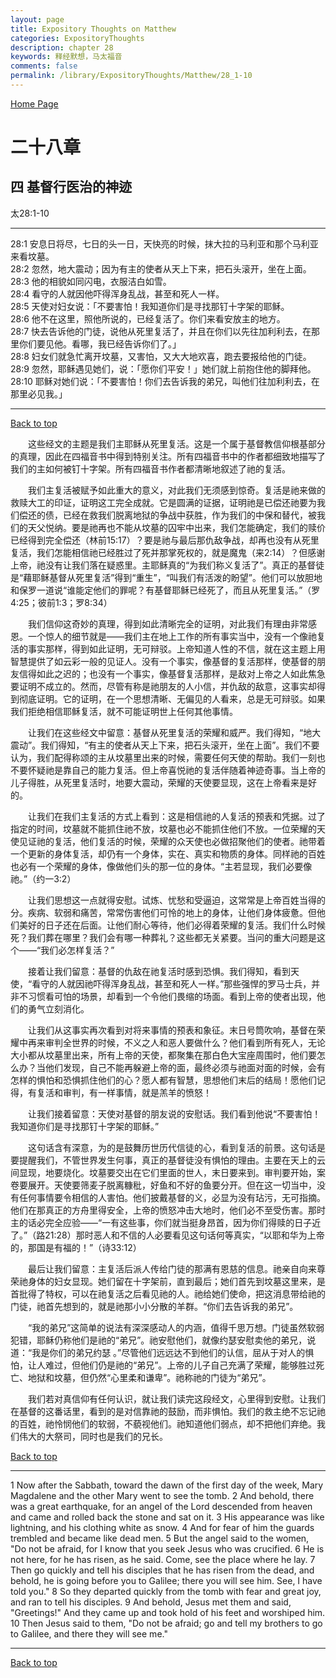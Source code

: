```yaml
---
layout: page
title: Expository Thoughts on Matthew
categories: ExpositoryThoughts
description: chapter 28
keywords: 释经默想，马太福音
comments: false
permalink: /library/ExpositoryThoughts/Matthew/28_1-10
---
```

[ Home Page ]({{site.baseurl}}/index) <br>

<a name="0"></a>
# 二十八章 

## 四 基督行医治的神迹

太28:1-10

***

28:1 安息日将尽，七日的头一日，天快亮的时候，抹大拉的马利亚和那个马利亚来看坟墓。<br>
28:2 忽然，地大震动；因为有主的使者从天上下来，把石头滚开，坐在上面。<br>
28:3 他的相貌如同闪电，衣服洁白如雪。<br>
28:4 看守的人就因他吓得浑身乱战，甚至和死人一样。<br>
28:5 天使对妇女说：「不要害怕！我知道你们是寻找那钉十字架的耶稣。<br>
28:6 他不在这里，照他所说的，已经复活了。你们来看安放主的地方。<br>
28:7 快去告诉他的门徒，说他从死里复活了，并且在你们以先往加利利去，在那里你们要见他。看哪，我已经告诉你们了。」<br>
28:8 妇女们就急忙离开坟墓，又害怕，又大大地欢喜，跑去要报给他的门徒。<br>
28:9 忽然，耶稣遇见她们，说：「愿你们平安！」她们就上前抱住他的脚拜他。<br>
28:10 耶稣对她们说：「不要害怕！你们去告诉我的弟兄，叫他们往加利利去，在那里必见我。」<br>

***

[Back to top](#0)

&emsp;&emsp;这些经文的主题是我们主耶稣从死里复活。这是一个属于基督教信仰根基部分的真理，因此在四福音书中得到特别关注。所有四福音书中的作者都细致地描写了我们的主如何被钉十字架。所有四福音书作者都清晰地叙述了祂的复活。

&emsp;&emsp;我们主复活被赋予如此重大的意义，对此我们无须感到惊奇。复活是祂来做的救赎大工的印证，证明这工完全成就。它是圆满的证据，证明祂是已偿还祂要为我们偿还的债，已经在救我们脱离地狱的争战中获胜，作为我们的中保和替代，被我们的天父悦纳。要是祂再也不能从坟墓的囚牢中出来，我们怎能确定，我们的赎价已经得到完全偿还（林前15:17）？要是祂与最后那仇敌争战，却再也没有从死里复活，我们怎能相信祂已经胜过了死并那掌死权的，就是魔鬼（来2:14）？但感谢上帝，祂没有让我们落在疑惑里。主耶稣真的“为我们称义复活了”。真正的基督徒是“藉耶稣基督从死里复活”得到“重生”，“叫我们有活泼的盼望”。他们可以放胆地和保罗一道说“谁能定他们的罪呢？有基督耶稣已经死了，而且从死里复活。”（罗4:25；彼前1:3；罗8:34）

&emsp;&emsp;我们信仰这奇妙的真理，得到如此清晰完全的证明，对此我们有理由非常感恩。一个惊人的细节就是——我们主在地上工作的所有事实当中，没有一个像祂复活的事实那样，得到如此证明，无可辩驳。上帝知道人性的不信，就在这主题上用智慧提供了如云彩一般的见证人。没有一个事实，像基督的复活那样，使基督的朋友信得如此之迟的；也没有一个事实，像基督复活那样，是敌对上帝之人如此焦急要证明不成立的。然而，尽管有称是祂朋友的人小信，并仇敌的敌意，这事实却得到彻底证明。它的证明，在一个思想清晰、无偏见的人看来，总是无可辩驳。如果我们拒绝相信耶稣复活，就不可能证明世上任何其他事情。

&emsp;&emsp;让我们在这些经文中留意：基督从死里复活的荣耀和威严。我们得知，“地大震动”。我们得知，“有主的使者从天上下来，把石头滚开，坐在上面”。我们不要认为，我们配得称颂的主从坟墓里出来的时候，需要任何天使的帮助。我们一刻也不要怀疑祂是靠自己的能力复活。但上帝喜悦祂的复活伴随着神迹奇事。当上帝的儿子得胜，从死里复活时，地要大震动，荣耀的天使要显现，这在上帝看来是好的。

&emsp;&emsp;让我们在我们主复活的方式上看到：这是相信祂的人复活的预表和凭据。过了指定的时间，坟墓就不能抓住祂不放，坟墓也必不能抓住他们不放。一位荣耀的天使见证祂的复活，他们复活的时候，荣耀的众天使也必做招聚他们的使者。祂带着一个更新的身体复活，却仍有一个身体，实在、真实和物质的身体。同样祂的百姓也必有一个荣耀的身体，像做他们头的那一位的身体。“主若显现，我们必要像祂。”（约一3:2）

&emsp;&emsp;让我们思想这一点就得安慰。试炼、忧愁和受逼迫，这常常是上帝百姓当得的分。疾病、软弱和痛苦，常常伤害他们可怜的地上的身体，让他们身体疲惫。但他们美好的日子还在后面。让他们耐心等待，他们必得着荣耀的复活。我们什么时候死？我们葬在哪里？我们会有哪一种葬礼？这些都无关紧要。当问的重大问题是这个——“我们必怎样复活？”

&emsp;&emsp;接着让我们留意：基督的仇敌在祂复活时感到恐惧。我们得知，看到天使，“看守的人就因祂吓得浑身乱战，甚至和死人一样。”那些强悍的罗马士兵，并非不习惯看可怕的场景，却看到一个令他们畏缩的场面。看到上帝的使者出现，他们的勇气立刻消化。

&emsp;&emsp;让我们从这事实再次看到对将来事情的预表和象征。末日号筒吹响，基督在荣耀中再来审判全世界的时候，不义之人和恶人要做什么？他们看到所有死人，无论大小都从坟墓里出来，所有上帝的天使，都聚集在那白色大宝座周围时，他们要怎么办？当他们发现，自己不能再躲避上帝的面，最终必须与祂面对面的时候，会有怎样的惧怕和恐惧抓住他们的心？愿人都有智慧，思想他们末后的结局！愿他们记得，有复活和审判，有一样事情，就是羔羊的愤怒！

&emsp;&emsp;让我们接着留意：天使对基督的朋友说的安慰话。我们看到他说“不要害怕！我知道你们是寻找那钉十字架的耶稣。”

&emsp;&emsp;这句话含有深意，为的是鼓舞历世历代信徒的心，看到复活的前景。这句话是要提醒我们，不管世界发生何事，真正的基督徒没有惧怕的理由。主要在天上的云间显现，地要烧化。坟墓要交出在它们里面的世人，末日要来到。审判要开始，案卷要展开。天使要筛麦子脱离糠秕，好鱼和不好的鱼要分开。但在这一切当中，没有任何事情要令相信的人害怕。他们披戴基督的义，必显为没有玷污，无可指摘。他们在那真正的方舟里得安全，上帝的愤怒冲击大地时，他们必不至受伤害。那时主的话必完全应验——“一有这些事，你们就当挺身昂首，因为你们得赎的日子近了。”（路21:28）那时恶人和不信的人必要看见这句话何等真实，“以耶和华为上帝的，那国是有福的！”（诗33:12）

&emsp;&emsp;最后让我们留意：主复活后派人传给门徒的那满有恩慈的信息。祂亲自向来尊荣祂身体的妇女显现。她们留在十字架前，直到最后；她们首先到坟墓这里来，是首批得了特权，可以在祂复活之后看见祂的人。祂给她们使命，把这消息带给祂的门徒，祂首先想到的，就是祂那小小分散的羊群。“你们去告诉我的弟兄”。

&emsp;&emsp;“我的弟兄”这简单的说法有深深感动人的内涵，值得千思万想。门徒虽然软弱犯错，耶稣仍称他们是祂的“弟兄”。祂安慰他们，就像约瑟安慰卖他的弟兄，说道：“我是你们的弟兄约瑟 。”尽管他们远远达不到他们的认信，屈从于对人的惧怕，让人难过，但他们仍是祂的“弟兄”。上帝的儿子自己充满了荣耀，能够胜过死亡、地狱和坟墓，但仍然“心里柔和谦卑”。祂称祂的门徒为“弟兄”。

&emsp;&emsp;我们若对真信仰有任何认识，就让我们读完这段经文，心里得到安慰。让我们在基督的这番话里，看到的是对信靠祂的鼓励，而非惧怕。我们的救主绝不忘记祂的百姓，祂怜悯他们的软弱，不藐视他们。祂知道他们弱点，却不把他们弃绝。我们伟大的大祭司，同时也是我们的兄长。

[Back to top](#0)

***

1 Now after the Sabbath, toward the dawn of the first day of the week, Mary Magdalene and the other Mary went to see the tomb. 2 And behold, there was a great earthquake, for an angel of the Lord descended from heaven and came and rolled back the stone and sat on it. 3 His appearance was like lightning, and his clothing white as snow. 4 And for fear of him the guards trembled and became like dead men. 5 But the angel said to the women, "Do not be afraid, for I know that you seek Jesus who was crucified. 6 He is not here, for he has risen, as he said. Come, see the place where he lay. 7 Then go quickly and tell his disciples that he has risen from the dead, and behold, he is going before you to Galilee; there you will see him. See, I have told you." 8 So they departed quickly from the tomb with fear and great joy, and ran to tell his disciples. 9 And behold, Jesus met them and said, "Greetings!" And they came up and took hold of his feet and worshiped him. 10 Then Jesus said to them, "Do not be afraid; go and tell my brothers to go to Galilee, and there they will see me."

***

[Back to top](#0)
